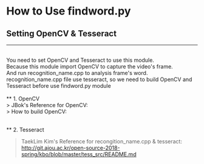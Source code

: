 # How to Use findword.py

## 

## Setting OpenCV & Tesseract
* * *
<br>
You need to set OpenCV and Tesseract to use this module.<br>
Because this module import OpenCV to capture the video's frame.<br>
And run recognition_name.cpp to analysis frame's word.<br>
recognition_name.cpp file use tesseract, so we need to build OpenCV and Tesseract before use findword.py module<br>
<br>
** 1. OpenCV
<br>
> JBok's Reference for OpenCV: <http://git.ajou.ac.kr/open-source-2018-spring/kbo/blob/master/opencv_src/opencv.md>
<br>
> How to build OpenCV: <http://webnautes.tistory.com/1030?category=704653>
<br><br>

** 2. Tesseract
<br>
> TaekLim Kim's Reference for recongition_name.cpp & tesseract: <http://git.ajou.ac.kr/open-source-2018-spring/kbo/blob/master/tess_src/README.md>

